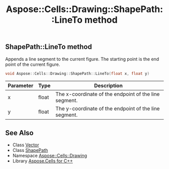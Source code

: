 ﻿---
title: Aspose::Cells::Drawing::ShapePath::LineTo method
linktitle: LineTo
second_title: Aspose.Cells for C++ API Reference
description: 'Aspose::Cells::Drawing::ShapePath::LineTo method. Appends a line segment to the current figure. The starting point is the end point of the current figure in C++.'
type: docs
weight: 800
url: /cpp/aspose.cells.drawing/shapepath/lineto/
---
## ShapePath::LineTo method


Appends a line segment to the current figure. The starting point is the end point of the current figure.

```cpp
void Aspose::Cells::Drawing::ShapePath::LineTo(float x, float y)
```


| Parameter | Type | Description |
| --- | --- | --- |
| x | float | The x-coordinate of the endpoint of the line segment. |
| y | float | The y-coordinate of the endpoint of the line segment. |

## See Also

* Class [Vector](../../../aspose.cells/vector/)
* Class [ShapePath](../)
* Namespace [Aspose::Cells::Drawing](../../)
* Library [Aspose.Cells for C++](../../../)
